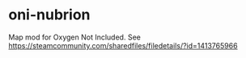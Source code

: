 # oni-nubrion
Map mod for Oxygen Not Included. See https://steamcommunity.com/sharedfiles/filedetails/?id=1413765966
